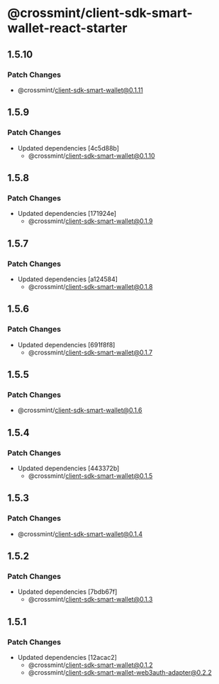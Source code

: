 # @crossmint/client-sdk-smart-wallet-react-starter

## 1.5.10

### Patch Changes

-   @crossmint/client-sdk-smart-wallet@0.1.11

## 1.5.9

### Patch Changes

-   Updated dependencies [4c5d88b]
    -   @crossmint/client-sdk-smart-wallet@0.1.10

## 1.5.8

### Patch Changes

-   Updated dependencies [171924e]
    -   @crossmint/client-sdk-smart-wallet@0.1.9

## 1.5.7

### Patch Changes

-   Updated dependencies [a124584]
    -   @crossmint/client-sdk-smart-wallet@0.1.8

## 1.5.6

### Patch Changes

-   Updated dependencies [691f8f8]
    -   @crossmint/client-sdk-smart-wallet@0.1.7

## 1.5.5

### Patch Changes

-   @crossmint/client-sdk-smart-wallet@0.1.6

## 1.5.4

### Patch Changes

-   Updated dependencies [443372b]
    -   @crossmint/client-sdk-smart-wallet@0.1.5

## 1.5.3

### Patch Changes

-   @crossmint/client-sdk-smart-wallet@0.1.4

## 1.5.2

### Patch Changes

-   Updated dependencies [7bdb67f]
    -   @crossmint/client-sdk-smart-wallet@0.1.3

## 1.5.1

### Patch Changes

-   Updated dependencies [12acac2]
    -   @crossmint/client-sdk-smart-wallet@0.1.2
    -   @crossmint/client-sdk-smart-wallet-web3auth-adapter@0.2.2
